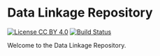 
# Data Linkage Repository
[![License CC BY 4.0](https://img.shields.io/badge/license-CC%20BY%204.0-brightgreen.svg)](https://creativecommons.org/licenses/by/4.0)
[![Build Status](https://travis-ci.org/dlrep/dlrep.svg?branch=master)](https://travis-ci.org/dlrep/dlrep)

Welcome to the Data Linkage Repository.

